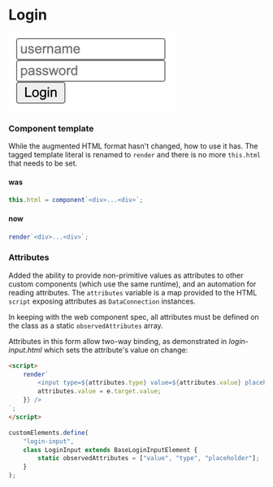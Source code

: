 # Login

![screenshot of login app](../images/screenshot-login.png)

### Component template

While the augmented HTML format hasn't changed, how to use it has. The tagged template literal is renamed to `render` and there is no more `this.html` that needs to be set.

#### was

```js
this.html = component`<div>...<div>`;
```

#### now

```js
render`<div>...<div>`;
```

### Attributes

Added the ability to provide non-primitive values as attributes to other custom components (which use the same runtime), and an automation for reading attributes. The `attributes` variable is a map provided to the HTML `script` exposing attributes as `DataConnection` instances.

In keeping with the web component spec, all attributes must be defined on the class as a static `observedAttributes` array.

Attributes in this form allow two-way binding, as demonstrated in _login-input.html_ which sets the attribute's value on change:

```html
<script>
	render`
		<input type=${attributes.type} value=${attributes.value} placeholder=${attributes.placeholder} onchange=${(e) => {
		attributes.value = e.target.value;
	}} />
`;
</script>
```

```js
customElements.define(
	"login-input",
	class LoginInput extends BaseLoginInputElement {
		static observedAttributes = ["value", "type", "placeholder"];
	}
);
```

